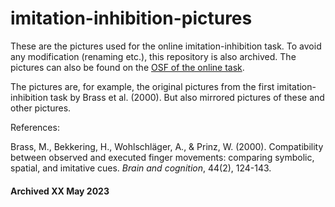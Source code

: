 # imitation-inhibition-pictures

These are the pictures used for the online imitation-inhibition task. To avoid any modification (renaming etc.), this repository is also archived. The pictures can also be found on the [OSF of the online task](https://osf.io/q7fju/). 

The pictures are, for example, the original pictures from the first imitation-inhibition task by Brass et al. (2000). But also mirrored pictures of these and other pictures. 

References:

Brass, M., Bekkering, H., Wohlschläger, A., & Prinz, W. (2000). Compatibility between observed and executed finger movements: comparing symbolic, spatial, and imitative cues. _Brain and cognition_, 44(2), 124-143.

#### Archived XX May 2023
